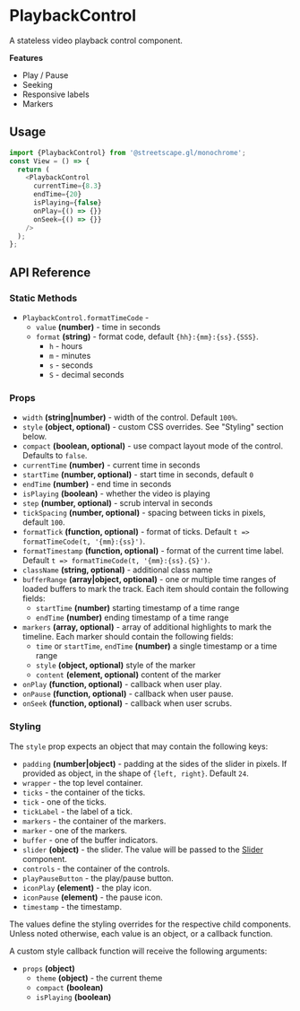 # PlaybackControl

A stateless video playback control component.

**Features**

- Play / Pause
- Seeking
- Responsive labels
- Markers

## Usage

```js
import {PlaybackControl} from '@streetscape.gl/monochrome';
const View = () => {
  return (
    <PlaybackControl
      currentTime={8.3}
      endTime={20}
      isPlaying={false}
      onPlay={() => {}}
      onSeek={() => {}}
    />
  );
};
```

## API Reference

### Static Methods

- `PlaybackControl.formatTimeCode` -
  - `value` **(number)** - time in seconds
  - `format` **(string)** - format code, default `{hh}:{mm}:{ss}.{SSS}`.
    - `h` - hours
    - `m` - minutes
    - `s` - seconds
    - `S` - decimal seconds

### Props

- `width` **(string|number)** - width of the control. Default `100%`.
- `style` **(object, optional)** - custom CSS overrides. See "Styling" section below.
- `compact` **(boolean, optional)** - use compact layout mode of the control. Defaults to `false`.
- `currentTime` **(number)** - current time in seconds
- `startTime` **(number, optional)** - start time in seconds, default `0`
- `endTime` **(number)** - end time in seconds
- `isPlaying` **(boolean)** - whether the video is playing
- `step` **(number, optional)** - scrub interval in seconds
- `tickSpacing` **(number, optional)** - spacing between ticks in pixels, default `100`.
- `formatTick` **(function, optional)** - format of ticks. Default `t => formatTimeCode(t, '{mm}:{ss}')`.
- `formatTimestamp` **(function, optional)** - format of the current time label. Default `t => formatTimeCode(t, '{mm}:{ss}.{S}')`.
- `className` **(string, optional)** - additional class name
- `bufferRange` **(array|object, optional)** - one or multiple time ranges of loaded buffers to mark the track. Each item should contain the following fields:
  - `startTime` **(number)** starting timestamp of a time range
  - `endTime` **(number)** ending timestamp of a time range
- `markers` **(array, optional)** - array of additional highlights to mark the timeline. Each marker should contain the following fields:
  - `time` or `startTime`, `endTime` **(number)** a single timestamp or a time range
  - `style` **(object, optional)** style of the marker
  - `content` **(element, optional)** content of the marker
- `onPlay` **(function, optional)** - callback when user play.
- `onPause` **(function, optional)** - callback when user pause.
- `onSeek` **(function, optional)** - callback when user scrubs.

### Styling

The `style` prop expects an object that may contain the following keys:

- `padding` **(number|object)** - padding at the sides of the slider in pixels. If provided as object, in the shape of `{left, right}`. Default `24`.
- `wrapper` - the top level container.
- `ticks` - the container of the ticks.
- `tick` - one of the ticks.
- `tickLabel` - the label of a tick.
- `markers` - the container of the markers.
- `marker` - one of the markers.
- `buffer` - one of the buffer indicators.
- `slider` **(object)** - the slider. The value will be passed to the [Slider](../shared/slider/README.md) component.
- `controls` - the container of the controls.
- `playPauseButton` - the play/pause button.
- `iconPlay` **(element)** - the play icon.
- `iconPause` **(element)** - the pause icon.
- `timestamp` - the timestamp.

The values define the styling overrides for the respective child components. Unless noted otherwise, each value is an object, or a callback function.

A custom style callback function will receive the following arguments:

- `props` **(object)**
  - `theme` **(object)** - the current theme
  - `compact` **(boolean)**
  - `isPlaying` **(boolean)**
